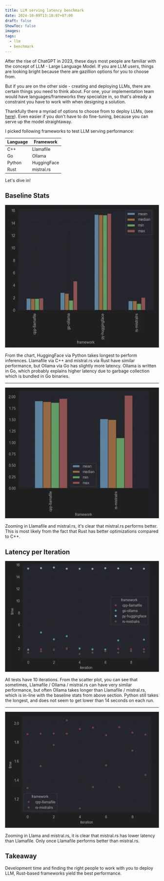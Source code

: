 ```yaml
---
title: LLM serving latency benchmark
date: 2024-10-09T13:18:07+07:00
draft: false
ShowToc: false
images:
tags:
  - llm
  - benchmark
---
```


After the rise of ChatGPT in 2023, these days most people are familiar with the concept of LLM - Large Language Model. If you are LLM users, things are looking bright because there are gazillion options for you to choose from.

But if you are on the other side - creating and deploying LLMs, there are certain things you need to think about. For one, your implementation team would have languages/frameworks they specialize in, so that's already a constraint you have to work with when designing a solution.

Thankfully there a myriad of options to choose from to deploy LLMs, (see [here](https://github.com/Hannibal046/Awesome-LLM?tab=readme-ov-file#llm-deployment)). Even easier if you don't have to do fine-tuning, because you can serve up the model straightaway.

I picked following frameworks to test LLM serving performance:

| Language | Framework   |
|----------|-------------|
| C++      | Llamafile   |
| Go       | Ollama      |
| Python   | HuggingFace |
| Rust     | mistral.rs  |

Let's dive in!

## Baseline Stats

![baseline-stats](images/baseline-stats.webp)

From the chart, HuggingFace via Python takes longest to perform inferences. Llamafile via C++ and mistral.rs via Rust have similar performance, but Ollama via Go has slightly more latency. Ollama is written in Go, which probably explains higher latency due to garbage collection which is bundled in Go binaries.

---

![baseline-stats-cpp-go.png](images/baseline-stats-cpp-rs.webp)

Zooming in Llamafile and mistral.rs, it's clear that mistral.rs performs better. This is most likely from the fact that Rust has better optimizations compared to C++.

## Latency per Iteration

![img.png](images/latency-per-iteration.webp)

All tests have 10 iterations. From the scatter plot, you can see that sometimes, Llamafile / Ollama / mistral.rs can have very similar performance, but often Ollama takes longer than Llamafile / mistral.rs, which is in-line with the baseline stats from above section. Python still takes the longest, and does not seem to get lower than 14 seconds on each run.

---

![img.png](images/latency-per-iteration-cpp-rs.webp)

Zooming in Llama and mistral.rs, it is clear that mistral.rs has lower latency than Llamafile. Only once Llamafile performs better than mistral.rs.

## Takeaway

Development time and finding the right people to work with you to deploy LLM, Rust-based frameworks yield the best performance.
